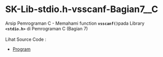 # SK-Lib-stdio.h-vsscanf-Bagian7__C
Arsip Pemrograman C - Memahami function <code><b>vsscanf()</b></code>pada Library <code><b>&lt;stdio.h></b></code> di Pemrograman C (Bagian 7)<br><br>
Lihat Source Code : <br>
- <a href="https://github.com/RizkyKhapidsyah/SK-Lib-stdio.h-vsscanf-Bagian7__C/blob/master/SK-Lib-stdio.h-vsscanf-Bagian7__C/Source.cpp">Program</a>
